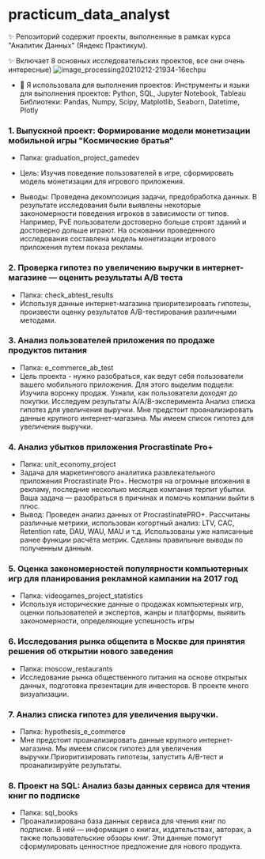 # practicum_data_analyst
✨  Репозиторий содержит проекты, выполненные в рамках курса "Аналитик Данных" (Яндекс Практикум).

✨  Включает 8 основных исследовательских проектов, все они очень интересные)
![image_processing20210212-21934-16echpu](https://github.com/Nichylina/practicum_data_analyst/assets/127602968/d23d0e94-35ed-4f31-b4d4-8b09d5e95ea4)


- :telescope: Я использовала для выполнения проектов:
Инструменты и языки для выполнения проектов: Python, SQL, Jupyter Notebook, Tableau
Библиотеки: Pandas, Numpy, Scipy, Matplotlib, Seaborn, Datetime, Plotly


### 1. Выпускной проект: Формирование модели монетизации мобильной игры "Космические братья"
- Папка: graduation_project_gamedev
- Цель: Изучив поведение пользователей в игре, сформировать модель монетизации для игрового приложения.

- Выводы: Проведена декомпозиция задачи, предобработка данных. В результате исследования были выявлены некоторые закономерности поведения игроков в зависимости от типов. Например, PvE пользователи достоверно больше строят зданий и достоверно дольше играют. На основании проведенного исследования составлена модель монетизации игрового приложения путем показа рекламы.

### 2. Проверка гипотез по увеличению выручки в интернет-магазине — оценить результаты A/B теста
- Папка: сheck_abtest_results
- Используя данные интернет-магазина приоритезировать гипотезы, произвести оценку результатов A/B-тестирования различными методами.

### 3. Анализ пользователей приложения по продаже продуктов питания
- Папка: e_commerce_ab_test
- Цель проекта - нужно разобраться, как ведут себя пользователи вашего мобильного приложения. Для этого выделим подцели:
Изучила воронку продаж. Узнали, как пользователи доходят до покупки. Исследуем результаты A/A/B-эксперимента
Анализ списка гипотез для увеличения выручки. Мне предстоит проанализировать данные крупного интернет-магазина. Мы имеем список гипотез для увеличения выручки.

### 4. Анализ убытков приложения Procrastinate Pro+
- Папка: unit_economy_project
- Задача для маркетингового аналитика развлекательного приложения Procrastinate Pro+. Несмотря на огромные вложения в рекламу, последние несколько месяцев компания терпит убытки. Ваша задача — разобраться в причинах и помочь компании выйти в плюс.
- Вывод: Проведен анализ данных от ProcrastinatePRO+. Рассчитаны различные метрики, использован когортный анализ: LTV, CAC, Retention rate, DAU, WAU, MAU и т.д. Использованы уже написанные ранее функции расчёта метрик. Сделаны правильные выводы по полученным данным.

### 5. Оценка закономерностей популярности компьютерных игр для планирования рекламной кампании на 2017 год
- Папка: videogames_project_statistics
- Используя исторические данные о продажах компьютерных игр, оценки пользователей и экспертов, жанры и платформы, выявить закономерности, определяющие успешность игры

### 6. Исследования рынка общепита в Москве для принятия решения об открытии нового заведения
- Папка: moscow_restaurants
- Исследование рынка общественного питания на основе открытых данных, подготовка презентации для инвесторов. В проекте много визуализации.

### 7. Анализ списка гипотез для увеличения выручки.
- Папка: hypothesis_e_commerce
- Мне предстоит проанализировать данные крупного интернет-магазина. Мы имеем список гипотез для увеличения выручки.Приоритизировать гипотезы, запустить A/B-тест и проанализируйте результаты.


### 8. Проект на SQL: Анализ базы данных сервиса для чтения книг по подписке
- Папка: sql_books
- Проанализирована база данных сервиса для чтения книг по подписке. В ней — информация о книгах, издательствах, авторах, а также пользовательские обзоры книг. Эти данные помогут сформулировать ценностное предложение для нового продукта.
